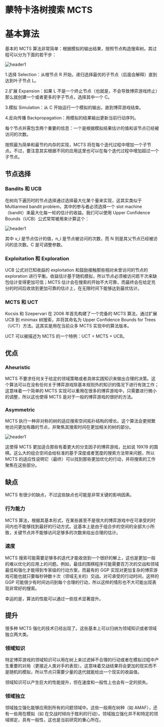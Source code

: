 # 蒙特卡洛树搜索 MCTS

# 基本算法

基本的 MCTS 算法非常简单：根据模拟的输出结果，按照节点构造搜索树。其过程可以分为下面的若干步：

<img src="{{ site.img_path }}/Machine Learning/MCTS1.png" alt="header1" style="height:auto!important;width:auto%;max-width:1020px;"/>

1.选择 Selection：从根节点 R 开始，递归选择最优的子节点（后面会解释）直到达到叶子节点 L。

2.扩展 Expansion：如果 L 不是一个终止节点（也就是，不会导致博弈游戏终止）那么就创建一个或者更多的字子节点，选择其中一个 C。

3.模拟 Simulation：从 C 开始运行一个模拟的输出，直到博弈游戏结束。

4.反向传播 Backpropagation：用模拟的结果输出更新当前行动序列。

每个节点并需包含两个重要的信息：一个是根据模拟结果估计的值和该节点已经被访问的次数。

按照最为简单和最节约内存的实现，MCTS 将在每个迭代过程中增加一个子节点。不过，要注意其实根据不同的应用这里也可以在每个迭代过程中增加超过一个子节点。

## 节点选择

### Bandits 和 UCB

在树向下遍历时的节点选择通过选择最大化某个量来实现，这其实类似于 Multiarmed bandit problem，其中的参与者必须选择一个 slot machine（bandit）来最大化每一轮的估计的收益。我们可以使用 Upper Confidence Bounds（UCB）公式常常被用来计算这个：

<img src="{{ site.img_path }}/Machine Learning/MCTS2.png" alt="header1" style="height:auto!important;width:auto%;max-width:1020px;"/>

其中 v_i 是节点估计的值，n_i 是节点被访问的次数，而 N 则是其父节点已经被访问的总次数。C 是可调整参数。

### Exploitation 和 Exploration

UCB 公式对已知收益的 exploitation 和鼓励接触那些相对未曾访问的节点的 exploration 进行平衡。收益估计基于随机模拟，所以节点必须被访问若干次来缺包估计变得更加可信；MCTS 估计会在搜索的开始不大可靠，而最终会在给定充分的时间后收敛到更加可靠的估计上，在无限时间下能够达到最优估计。

### MCTS 和 UCT

Kocsis 和 Szepervari 在 2006 年首先构建了一个完备的 MCTS 算法，通过扩展 UCB 到 minimax 树搜索，并将其命名为 Upper Confidence Bounds for Trees（UCT）方法。这其实是用在当前众多 MCTS 实现中的算法版本。

UCT 可以被描述为 MCTS 的一个特例：UCT = MCTS + UCB。

## 优点

### Aheuristic

MCTS 不要求任何关于给定的领域策略或者具体实践知识来做出合理的决策。这个算法可以在没有任何关于博弈游戏除基本规则外的知识的情况下进行有效工作；这意味着一个简单的 MCTS 实现可以重用在很多的博弈游戏中，只需要进行微小的调整，所以这也使得 MCTS 是对于一般的博弈游戏的很好的方法。

### Asymmetric

MCTS 执行一种非对称的树的适应搜索空间拓扑结构的增长。这个算法会更频繁地访问更加有趣的节点，并聚焦其搜索时间在更加相关的树的部分。

<img src="{{ site.img_path }}/Machine Learning/MCTS3.png" alt="header1" style="height:auto!important;width:auto%;max-width:1020px;"/>

这使得 MCTS 更加适合那些有着更大的分支因子的博弈游戏，比如说 19X19 的围棋。这么大的组合空间会给标准的基于深度或者宽度的搜索方法带来问题，所以 MCTS 的适应性说明它（最终）可以找到那些更加优化的行动，并将搜索的工作聚焦在这些部分。


## 缺点

MCTS 有很少的缺点，不过这些缺点也可能是非常关键的影响因素。

### 行为能力

MCTS 算法，根据其基本形式，在某些甚至不是很大的博弈游戏中在可承受的时间内也不能够找到最好的行动方式。这基本上是由于组合步的空间的全部大小所致，关键节点并不能够访问足够多的次数来给出合理的估计。

### 速度

MCTS 搜索可能需要足够多的迭代才能收敛到一个很好的解上，这也是更加一般的难以优化的应用上的问题。例如，最佳的围棋程序可能需要百万次的交战和领域最佳和强化才能得到专家级的行动方案，而最有的 GGP 实现对更加复杂的博弈游戏可能也就只要每秒钟数十次（领域无关的）交战。对可承受的行动时间，这样的 GGP 可能很少有时间访问到每个合理的行动，所以这样的情形也不大可能出现表现非常好的搜索。

幸运的是，算法的性能可以通过一些技术显著提升。

## 提升

很多种 MCTS 强化的技术已经出现了。这些基本上可以归纳为领域知识或者领域独立两大类。

### 领域知识

特定博弈游戏的领域知识可以用在树上来过滤掉不合理的行动或者在模拟过程中产生重要的对局（更接近人类对手的表现）。这意味着交战结果将会更加的现实而不是随机的模拟，所以节点只需要少量的迭代就能给出一个现实的收益值。

领域知识可以产生巨大的性能提升，但在速度和一般性上也会有一定的损失。

### 领域独立

领域独立强化能够应用到所有的问题领域中。这些一般用在树种（如 AMAF），还有一些用在模拟（如 在交战时倾向于胜利的行动）。领域独立强化并不和特定的领域绑定，具有一般性，这也是当前研究的重心所在。





















